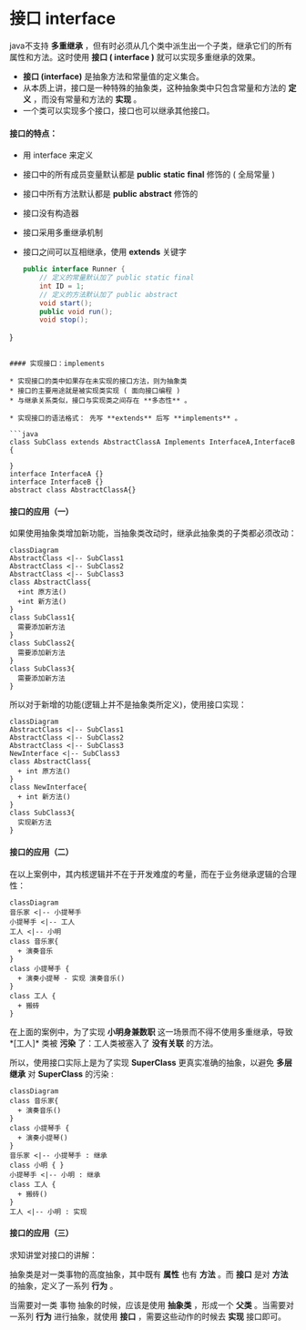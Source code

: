 # 接口 interface

java不支持 **多重继承** ，但有时必须从几个类中派生出一个子类，继承它们的所有属性和方法。这时使用 **接口 ( interface )** 就可以实现多重继承的效果。

* **接口 (interface)** 是抽象方法和常量值的定义集合。
* 从本质上讲，接口是一种特殊的抽象类，这种抽象类中只包含常量和方法的 **定义** ，而没有常量和方法的 **实现** 。
* 一个类可以实现多个接口，接口也可以继承其他接口。

#### 接口的特点：

* 用 interface 来定义

* 接口中的所有成员变量默认都是 **public** **static** **final** 修饰的 ( 全局常量 )

* 接口中所有方法默认都是 **public** **abstract** 修饰的

* 接口没有构造器

* 接口采用多重继承机制

* 接口之间可以互相继承，使用 **extends** 关键字

  ```java
  public interface Runner {
      // 定义的常量默认加了 public static final
      int ID = 1;
      // 定义的方法默认加了 public abstract
      void start();
      public void run();
      void stop();
}
  ```

#### 实现接口：implements

* 实现接口的类中如果存在未实现的接口方法，则为抽象类
* 接口的主要用途就是被实现类实现 ( 面向接口编程 )
* 与继承关系类似，接口与实现类之间存在 **多态性** 。

* 实现接口的语法格式： 先写 **extends** 后写 **implements** 。

```java
class SubClass extends AbstractClassA Implements InterfaceA,InterfaceB {
  
}
interface InterfaceA {}
interface InterfaceB {}
abstract class AbstractClassA{}
```

#### 接口的应用（一）

如果使用抽象类增加新功能，当抽象类改动时，继承此抽象类的子类都必须改动：

```mermaid
classDiagram
AbstractClass <|-- SubClass1
AbstractClass <|-- SubClass2
AbstractClass <|-- SubClass3
class AbstractClass{
  +int 原方法()
  +int 新方法()
}
class SubClass1{
  需要添加新方法
}
class SubClass2{
  需要添加新方法
}
class SubClass3{
  需要添加新方法
}
```
所以对于新增的功能(逻辑上并不是抽象类所定义)，使用接口实现：
```mermaid
classDiagram
AbstractClass <|-- SubClass1
AbstractClass <|-- SubClass2
AbstractClass <|-- SubClass3
NewInterface <|-- SubClass3
class AbstractClass{
  + int 原方法()
}
class NewInterface{
  + int 新方法() 
}
class SubClass3{
  实现新方法 
}
```

#### 接口的应用（二）

在以上案例中，其内核逻辑并不在于开发难度的考量，而在于业务继承逻辑的合理性：

```mermaid
classDiagram
音乐家 <|-- 小提琴手
小提琴手 <|-- 工人
工人 <|-- 小明
class 音乐家{
  + 演奏音乐
}
class 小提琴手 {
  + 演奏小提琴 - 实现 演奏音乐()
}
class 工人 {
  + 搬砖
}
```

在上面的案例中，为了实现 **小明身兼数职** 这一场景而不得不使用多重继承，导致*[工人]* 类被 **污染** 了：工人类被塞入了 **没有关联** 的方法。

所以，使用接口实际上是为了实现 **SuperClass** 更真实准确的抽象，以避免 **多层继承** 对 **SuperClass** 的污染 :

```mermaid
classDiagram
class 音乐家{
  + 演奏音乐()
}
class 小提琴手 {
  + 演奏小提琴()
}
音乐家 <|-- 小提琴手 : 继承
class 小明 { }
小提琴手 <|-- 小明 : 继承
class 工人 {
  + 搬砖()
}
工人 <|-- 小明 : 实现
```

#### 接口的应用（三）

求知讲堂对接口的讲解：

抽象类是对一类事物的高度抽象，其中既有 **属性** 也有 **方法** 。而 **接口** 是对 **方法** 的抽象，定义了一系列 **行为** 。

当需要对一类 事物 抽象的时候，应该是使用 **抽象类** ，形成一个 **父类** 。当需要对一系列 **行为** 进行抽象，就使用 **接口** ，需要这些动作的时候去 **实现** 接口即可。